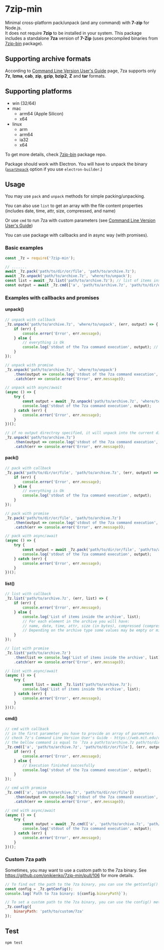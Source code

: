 7zip-min
========

Minimal cross-platform pack/unpack (and any command) with **7-zip** for Node.js.   
It does not require **7zip** to be installed in your system. 
This package includes a standalone **7za** version of **7-Zip** (uses precompiled binaries from [7zip-bin](https://github.com/develar/7zip-bin) package).


Supporting archive formats
--------------------------

According to [Command Line Version User's Guide](https://web.mit.edu/outland/arch/i386_rhel4/build/p7zip-current/DOCS/MANUAL/) page, 7za supports only **7z**, **lzma**, **cab**, **zip**, **gzip**, **bzip2**, **Z** and **tar** formats. 


Supporting platforms
--------------------

- win (32/64)
- mac
  - arm64 (Apple Silicon)
  - x64 
- linux
  - arm
  - arm64
  - ia32
  - x64

To get more details, check [7zip-bin](https://github.com/develar/7zip-bin) package repo. 

Package should work with Electron. 
You will have to unpack the binary ([`asarUnpack`](https://www.electron.build/configuration#asarunpack) option if you use `electron-builder`.) 

Usage
-----

You may use `pack` and `unpack` methods for simple packing/unpacking. 

You can also use `list` to get an array with the file content properties (includes date, time, attr, size, compressed, and name)

Or use `cmd` to run 7za with custom parameters (see [Command Line Version User's Guide](https://web.mit.edu/outland/arch/i386_rhel4/build/p7zip-current/DOCS/MANUAL/))

You can use package with callbacks and in async way (with promises).

### Basic examples

```javaScript
const _7z = require('7zip-min');

// .......
await _7z.pack('path/to/dir/or/file', 'path/to/archive.7z');
await _7z.unpack('path/to/archive.7z', 'where/to/unpack');
const list = await _7z.list('path/to/archive.7z'); // list of items inside archive
const output = await _7z.cmd(['a', 'path/to/archive.7z', 'path/to/dir/or/file']); // run custom command
```

### Examples with callbacks and promises

#### unpack()

```javaScript
// unpack with callback
_7z.unpack('path/to/archive.7z', 'where/to/unpack', (err, output) => {
    if (err) {
        console.error('Error', err.message);
    } else {
        // everything is Ok
        console.log('stdout of the 7za command execution', output); // output just in case you need it
    }
});

// unpack with promise
_7z.unpack('path/to/archive.7z', 'where/to/unpack')
    .then(output => console.log('stdout of the 7za command execution', output))
    .catch(err => console.error('Error', err.message));

// unpack with async/await
(async () => {
    try {
        const output = await _7z.unpack('path/to/archive.7z', 'where/to/unpack');
        console.log('stdout of the 7za command execution', output);
    } catch (err) {
        console.error('Error', err.message);
    }
})();

// if no output directroy specified, it will unpack into the current directory (process.cwd())
_7z.unpack('path/to/archive.7z')
    .then(output => console.log('stdout of the 7za command execution', output))
    .catch(err => console.error('Error', err.message));
```

#### pack()

```javaScript
// pack with callback
_7z.pack('path/to/dir/or/file', 'path/to/archive.7z', (err, output) => {
    if (err) {
        console.error('Error', err.message);
    } else {
        // everything is Ok
        console.log('stdout of the 7za command execution', output);
    }
});

// pack with promise
_7z.pack('path/to/dir/or/file', 'path/to/archive.7z')
    .then(output => console.log('stdout of the 7za command execution', output))
    .catch(err => console.error('Error', err.message));

// pack with async/await
(async () => {
    try {
        const output = await _7z.pack('path/to/dir/or/file', 'path/to/archive.7z');
        console.log('stdout of the 7za command execution', output);
    } catch (err) {
        console.error('Error', err.message);
    }
})();
```

#### list()

```javaScript
// list with callback
_7z.list('path/to/archive.7z', (err, list) => {
    if (err) {
        console.error('Error', err.message);
    } else {
        console.log('List of items inside the archive', list);
        // For each element in the archive you will have:
        // name, date, time, attr, size (in bytes), compressed (compressed size in bytes), crc, method, encrypted, block
        // Depending on the archive type some values may be empty or missed
    }
});

// list with promise
_7z.list('path/to/archive.7z')
    .then(list => console.log('List of items inside the archive', list))
    .catch(err => console.error('Error', err.message));

// list with async/await
(async () => {
    try {
        const list = await _7z.list('path/to/archive.7z');
        console.log('List of items inside the archive', list);
    } catch (err) {
        console.error('Error', err.message);
    }
})();
```

#### cmd()

```javaScript
// cmd with callback
// in the first parameter you have to provide an array of parameters
// check 7z's Command Line Version User's Guide - https://web.mit.edu/outland/arch/i386_rhel4/build/p7zip-current/DOCS/MANUAL/
// the bellow command is equal to `7za a path/to/archive.7z path/to/dir/or/file` and will add `path/to/dir/or/file` to `path/to/archive.7z` archive
_7z.cmd(['a', 'path/to/archive.7z', 'path/to/dir/or/file'], (err, output) => {
    if (err) {
        console.error('Error', err.message);
    } else {
        // Execution finished succesfully
        console.log('stdout of the 7za command execution', output);
    }
});

// cmd with promise
_7z.cmd(['a', 'path/to/archive.7z', 'path/to/dir/or/file'])
    .then(output => console.log('stdout of the 7za command execution', output))
    .catch(err => console.error('Error', err.message));

// cmd with async/await
(async () => {
    try {
        const output = await _7z.cmd(['a', 'path/to/archive.7z', 'path/to/dir/or/file']);
        console.log('stdout of the 7za command execution', output);
    } catch (err) {
        console.error('Error', err.message);
    }
})();
```

### Custom 7za path

Sometimes, you may want to use a custom path to the 7za binary. See https://github.com/onikienko/7zip-min/pull/106 for more details.

```javaScript
// To find out the path to the 7za binary, you can use the getConfig() method
const config = _7z.getConfig();
console.log(`Path to 7za binary: ${config.binaryPath}`); 

// To set a custom path to the 7za binary, you can use the config() method
_7z.config({
    binaryPath: 'path/to/custom/7za'
});
```

Test
----

`npm test`
